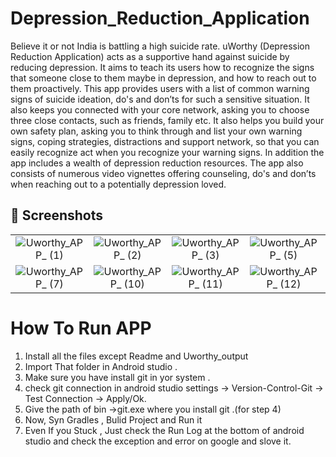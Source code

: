 # Depression_Reduction_Application
 Believe it or not India is battling a high suicide rate.  uWorthy (Depression Reduction Application) acts as a supportive hand against suicide by reducing depression. It aims to teach its users how to recognize the signs that someone close to them maybe in depression, and how to reach out to them proactively. This app provides users with a list of common warning signs of suicide ideation, do's and don’ts for such a sensitive situation. It also keeps you connected with your core network, asking you to choose three close contacts, such as friends, family etc. It also helps you build your own safety plan, asking you to think through and list your own warning signs, coping strategies, distractions and  support network, so that you can easily recognize act when you recognize your warning signs. In addition the app includes a wealth of depression reduction resources. The app also consists of numerous video vignettes offering counseling, do's and don’ts when reaching out to a potentially depression loved.




## 📸 Screenshots

||||||
|:----------------------------------------:|:-----------------------------------------:|:-----------------------------------------:|:-----------------------------------------:|:-----------------------------------------: |
|![Uworthy_APP_ (1)](https://user-images.githubusercontent.com/84228181/120880932-4345cb80-c582-11eb-9927-40e2a5609847.png)|![Uworthy_APP_ (2)](https://user-images.githubusercontent.com/84228181/120880975-8e5fde80-c582-11eb-80af-7eee6686d132.png)|![Uworthy_APP_ (3)](https://user-images.githubusercontent.com/84228181/120880981-9e77be00-c582-11eb-8d17-d6e2197f7111.png)|![Uworthy_APP_ (5)](https://user-images.githubusercontent.com/84228181/120881004-ce26c600-c582-11eb-9e29-2f70a06dbb7f.png)|![Uworthy_APP_ (6)](https://user-images.githubusercontent.com/84228181/120881017-e696e080-c582-11eb-9727-ed6302f16339.png)|
![Uworthy_APP_ (7)](https://user-images.githubusercontent.com/84228181/120881025-fe6e6480-c582-11eb-81ec-67db6f78cb31.png)|![Uworthy_APP_ (10)](https://user-images.githubusercontent.com/84228181/120881069-586f2a00-c583-11eb-8afe-42ac819526fc.png)|![Uworthy_APP_ (11)](https://user-images.githubusercontent.com/84228181/120881079-6a50cd00-c583-11eb-85d5-f1ce51bbdfe0.png)|![Uworthy_APP_ (12)](https://user-images.githubusercontent.com/84228181/120881093-7c327000-c583-11eb-956d-e066e4efea44.png)|![Uworthy_APP_ (13)](https://user-images.githubusercontent.com/84228181/120881100-8ce2e600-c583-11eb-9d41-5c2db2454a9b.png)|![Uworthy_APP_ (16)](https://user-images.githubusercontent.com/84228181/120881123-cfa4be00-c583-11eb-9a2e-04a469f92814.png)|![Uworthy_APP_ (17)](https://user-images.githubusercontent.com/84228181/120881158-25796600-c584-11eb-9261-76f3ecd1390b.png)|![Uworthy_APP_ (18)](https://user-images.githubusercontent.com/84228181/120881170-34601880-c584-11eb-925a-85188ddfb869.png)|![Uworthy_APP_ (19)](https://user-images.githubusercontent.com/84228181/120881179-480b7f00-c584-11eb-9936-126e9edc0aef.png|


# How To Run APP
1. Install all the files except Readme and Uworthy_output
2. Import That folder in Android studio .
3. Make sure you have install git in yor system .
4. check git connection in android studio settings -> Version-Control-Git -> Test Connection -> Apply/Ok.
5. Give the path of bin ->git.exe where you install git .(for step 4)
6. Now, Syn Gradles , Bulid Project and Run it
7. Even If you Stuck , Just check the Run Log at the bottom of android studio and check the exception and error on google and slove it.

